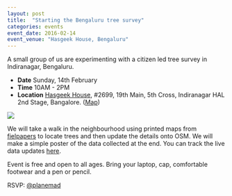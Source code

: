 ```yaml
---
layout: post
title:  "Starting the Bengaluru tree survey"
categories: events
event_date: 2016-02-14
event_venue: "Hasgeek House, Bengaluru"
---
```

A small group of us are experimenting with a citizen led tree survey in Indiranagar, Bengaluru. 

- **Date** Sunday, 14th February
- **Time** 10AM - 2PM
- **Location** [Hasgeek House](https://hasgeek.com), #2699, 19th Main, 5th Cross, Indiranagar HAL 2nd Stage, Bangalore. ([Map](https://www.openstreetmap.org/node/3383897326#map=18/12.96105/77.64491))

![](http://wiki.openstreetmap.org/w/images/1/17/Bengaluru_Indiranagar_tree_mapping_party.gif)

We will take a walk in the neighbourhood using printed maps from [fielpapers](http://learnosm.org/en/mobile-mapping/field-papers/) to locate trees and then update the details onto OSM. We will make a simple poster of the data collected at the end. You can track the live data updates [here](http://overpass-turbo.eu/s/eoA).

Event is free and open to all ages. Bring your laptop, cap, comfortable footwear and a pen or pencil.

RSVP: [@planemad](https://twitter.com/planemad)
